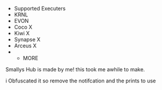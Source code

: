 - Supported Executers
- KRNL
- EVON
- Coco X
- Kiwi X
- Synapse X
- Arceus X
- + MORE

Smallys Hub is made by me!
this took me awhile to make.


i Obfuscated it so remove the notifcation and the prints to use
